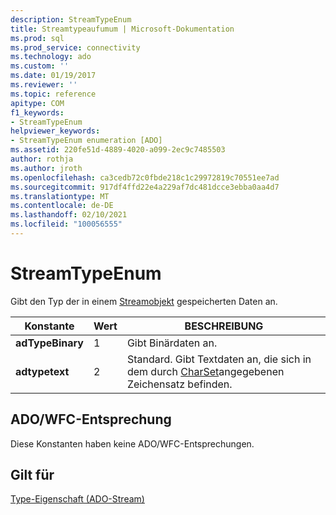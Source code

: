 ```yaml
---
description: StreamTypeEnum
title: Streamtypeaufumum | Microsoft-Dokumentation
ms.prod: sql
ms.prod_service: connectivity
ms.technology: ado
ms.custom: ''
ms.date: 01/19/2017
ms.reviewer: ''
ms.topic: reference
apitype: COM
f1_keywords:
- StreamTypeEnum
helpviewer_keywords:
- StreamTypeEnum enumeration [ADO]
ms.assetid: 220fe51d-4889-4020-a099-2ec9c7485503
author: rothja
ms.author: jroth
ms.openlocfilehash: ca3cedb72c0fbde218c1c29972819c70551ee7ad
ms.sourcegitcommit: 917df4ffd22e4a229af7dc481dcce3ebba0aa4d7
ms.translationtype: MT
ms.contentlocale: de-DE
ms.lasthandoff: 02/10/2021
ms.locfileid: "100056555"
---
```

# <a name="streamtypeenum"></a>StreamTypeEnum
Gibt den Typ der in einem [Streamobjekt](./stream-object-ado.md) gespeicherten Daten an.  
  
|Konstante|Wert|BESCHREIBUNG|  
|--------------|-----------|-----------------|  
|**adTypeBinary**|1|Gibt Binärdaten an.|  
|**adtypetext**|2|Standard. Gibt Textdaten an, die sich in dem durch [CharSet](./charset-property-ado.md)angegebenen Zeichensatz befinden.|  
  
## <a name="adowfc-equivalent"></a>ADO/WFC-Entsprechung  
 Diese Konstanten haben keine ADO/WFC-Entsprechungen.  
  
## <a name="applies-to"></a>Gilt für  
 [Type-Eigenschaft (ADO-Stream)](./type-property-ado-stream.md)